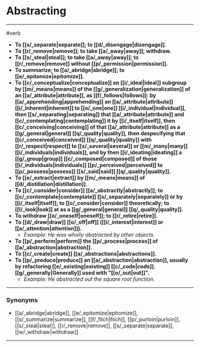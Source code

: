 # Abstracting
---
#verb
- **To [[s/_separate|separate]]; to [[d/_disengage|disengage]].**
- **To [[r/_remove|remove]]; to take [[a/_away|away]]; withdraw.**
- **To [[s/_steal|steal]]; to take [[a/_away|away]]; to [[r/_remove|remove]] without [[p/_permission|permission]].**
- **To summarize; to [[a/_abridge|abridge]]; to [[e/_epitomize|epitomize]].**
- **To [[c/_conceptualize|conceptualize]] an [[i/_ideal|ideal]] subgroup by [[m/_means|means]] of the [[g/_generalization|generalization]] of an [[a/_attribute|attribute]], as [[f/_follows|follows]]: by [[a/_apprehending|apprehending]] an [[a/_attribute|attribute]] [[i/_inherent|inherent]] to [[o/_one|one]] [[i/_individual|individual]], then [[s/_separating|separating]] that [[a/_attribute|attribute]] and [[c/_contemplating|contemplating]] it by [[i/_itself|itself]], then [[c/_conceiving|conceiving]] of that [[a/_attribute|attribute]] as a [[g/_general|general]] [[q/_quality|quality]], then despecifying that [[c/_conceived|conceived]] [[q/_quality|quality]] with [[r/_respect|respect]] to [[s/_several|several]] or [[m/_many|many]] [[i/_individuals|individuals]], and by then [[i/_ideating|ideating]] a [[g/_group|group]] [[c/_composed|composed]] of those [[i/_individuals|individuals]] [[p/_perceived|perceived]] to [[p/_possess|possess]] [[s/_said|said]] [[q/_quality|quality]].**
- **To [[e/_extract|extract]] by [[m/_means|means]] of [[d/_distillation|distillation]].**
- **To [[c/_consider|consider]] [[a/_abstractly|abstractly]]; to [[c/_contemplate|contemplate]] [[s/_separately|separately]] or by [[i/_itself|itself]]; to [[c/_consider|consider]] theoretically; to [[l/_look|look]] at as a [[g/_general|general]] [[q/_quality|quality]].**
- **To withdraw [[o/_oneself|oneself]]; to [[r/_retire|retire]].**
- **To [[d/_draw|draw]] [[o/_off|off]] ([[i/_interest|interest]] or [[a/_attention|attention]]).**
	- _Example: He was wholly abstracted by other objects._
- **To [[p/_perform|perform]] the [[p/_process|process]] of [[a/_abstraction|abstraction]].**
- **To [[c/_create|create]] [[a/_abstractions|abstractions]].**
- **To [[p/_produce|produce]] an [[a/_abstraction|abstraction]], usually by refactoring [[e/_existing|existing]] [[c/_code|code]]. [[g/_generally|Generally]] used with "[[o/_out|out]]".**
	- _Example: He abstracted out the square root function._
---
### Synonyms
- [[a/_abridge|abridge]], [[e/_epitomize|epitomize]], [[s/_summarize|summarize]], [[f/_filch|filch]], [[p/_purloin|purloin]], [[s/_steal|steal]], [[r/_remove|remove]], [[s/_separate|separate]], [[w/_withdraw|withdraw]]
---
